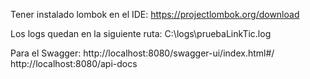 Tener instalado lombok en el IDE: 
https://projectlombok.org/download

Los logs quedan en la siguiente ruta: C:\logs\pruebaLinkTic.log

Para el Swagger: 
http://localhost:8080/swagger-ui/index.html#/
http://localhost:8080/api-docs
